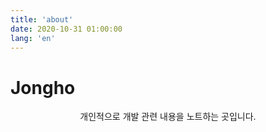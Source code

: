 ```yaml
---
title: 'about'
date: 2020-10-31 01:00:00
lang: 'en'
---
```


# Jongho

<div align="center">

개인적으로 개발 관련 내용을 노트하는 곳입니다.

</div>
